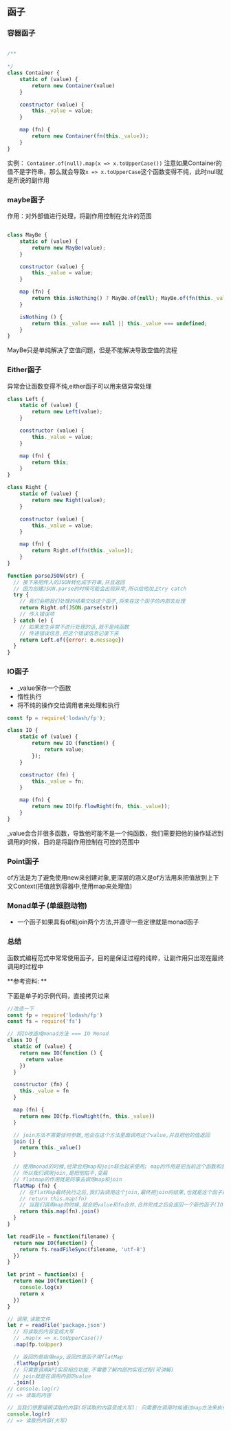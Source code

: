 #

## 函子

### 容器函子


```javascript

/**
  
*/
class Container {
	static of (value) {
		return new Container(value)
	}

	constructor (value) {
		this._value = value;
	}

	map (fn) {
		return new Container(fn(this._value));
	}
}
```

实例： `Container.of(null).map(x => x.toUpperCase())`
注意如果Container的值不是字符串，那么就会导致`x => x.toUpperCase`这个函数变得不纯，此时null就是所说的副作用

### maybe函子

作用：对外部值进行处理，将副作用控制在允许的范围

```javascript

class MayBe {
	static of (value) {
		return new MayBe(value);
	}

	constructor (value) {
		this._value = value;
	}

	map (fn) {
		return this.isNothing() ? MayBe.of(null); MayBe.of(fn(this._value))
	}

	isNothing () {
		return this._value === null || this._value === undefined;
	}
}
```

MayBe只是单纯解决了空值问题，但是不能解决导致空值的流程

### Either函子

异常会让函数变得不纯,either函子可以用来做异常处理

```javascript
class Left {
	static of (value) {
		return new Left(value);
	}

	constructor (value) {
		this._value = value;
	}

	map (fn) {
		return this;
	}	
}

class Right {
	static of (value) {
		return new Right(value);
	}

	constructor (value) {
		this._value = value;
	}

	map (fn) {
		return Right.of(fn(this._value));
	}	
}

function parseJSON(str) {
  // 接下来把传入的JSON转化成字符串,并且返回
  // 因为创建JSON.parse的时候可能会出现异常,所以给他加上try catch
  try {
    // 我们会把我们处理的结果交给这个函子,将来在这个函子的内部去处理
    return Right.of(JSON.parse(str))
    // 传入错误项
  } catch (e) {
    // 如果发生异常不进行处理的话,就不是纯函数
    // 传递错误信息,把这个错误信息记录下来
    return Left.of({error: e.message})
  }
}
```

### IO函子

- _value保存一个函数
- 惰性执行
- 将不纯的操作交给调用者来处理和执行

```javascript
const fp = require('lodash/fp');

class IO {
	static of (value) {
		return new IO (function() {
			return value;
		});
	}

	constructor (fn) {
		this._value = fn;
	}

	map (fn) {
		return new IO(fp.flowRight(fn, this._value));
	}
}
```

_value会合并很多函数，导致他可能不是一个纯函数，我们需要把他的操作延迟到调用的时候，目的是将副作用控制在可控的范围中

### Point函子

of方法是为了避免使用new来创建对象,更深层的涵义是of方法用来把值放到上下文Context(把值放到容器中,使用map来处理值)

### Monad单子 (单细胞动物)

- 一个函子如果具有of和join两个方法,并遵守一些定律就是monad函子

### 总结

函数式编程范式中常常使用函子，目的是保证过程的纯粹，让副作用只出现在最终调用的过程中



**参考资料: **
[](https://blog.csdn.net/weixin_45137565/article/details/114991940?ops_request_misc=%257B%2522request%255Fid%2522%253A%2522169632897716800182173591%2522%252C%2522scm%2522%253A%252220140713.130102334..%2522%257D&request_id=169632897716800182173591&biz_id=0&utm_medium=distribute.pc_search_result.none-task-blog-2~all~sobaiduend~default-1-114991940-null-null.142^v94^control&utm_term=%E9%9D%A2%E5%90%91%E5%87%BD%E6%95%B0%E7%BC%96%E7%A8%8B&spm=1018.2226.3001.4187)

下面是单子的示例代码，直接拷贝过来
```javascript
//改造一下
const fp = require('lodash/fp')
const fs = require('fs')

// 将IO改造成monad方法 === IO Monad
class IO {
  static of (value) {
    return new IO(function () {
      return value
    })
  }

  constructor (fn) {
    this._value = fn
  }

  map (fn) {
    return new IO(fp.flowRight(fn, this._value))
  }

  // join方法不需要任何参数,他会在这个方法里面调用这个value,并且把他的值返回
  join () {
    return this._value()
  }

  // 使用monad的时候,经常会把map和join联合起来使用; map的作用是把当前这个函数和我们的value组合起来,他返回一个新的函子,map在组合他们的时候,也会返回一个新的函子
  // 所以我们调用join,是把他拍平,变扁
  // flatmap的作用就是同事去调用map和join
  flatMap (fn) {
    // 在flatMap最终执行之后,我们去调用这个join,最终把join的结果,也就是这个函子返回
    // return this.map(fn)
    // 当我们调用map的时候,就会把value和fn合并,合并完成之后会返回一个新的函子(IO()),在这个函子中包裹的这个函数也会返回一个函子,所以我们要调用一下join
    return this.map(fn).join()
  }
}

let readFile = function(filename) {
  return new IO(function() {
    return fs.readFileSync(filename, 'utf-8')
  })
}

let print = function(x) {
  return new IO(function() {
    console.log(x)
    return x
  })
}

// 调用,读取文件
let r = readFile('package.json')
  // 将读取的内容变成大写
  // .map(x => x.toUpperCase())
  .map(fp.toUpper)

  // 返回的是指用map,返回的是函子用flatMap
  .flatMap(print)
  // 只需要调用API实现相应功能,不需要了解内部的实现过程(可讲解)
  // join就是在调用内部的value
  .join()
// console.log(r)
// => 读取的内容

// 当我们想要编辑读取的内容(将读取的内容变成大写): 只需要在调用时候通过map方法来执行
console.log(r)
// => 读取的内容(大写)

```